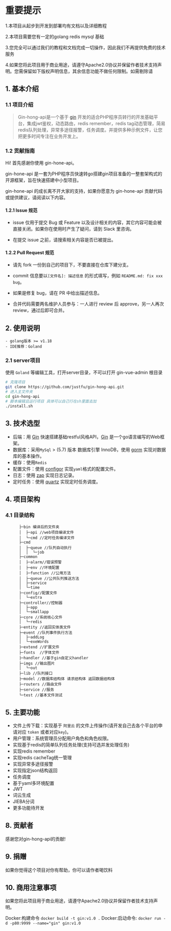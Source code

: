 # 重要提示

1.本项目从起步到开发到部署均有文档以及详细教程

2.本项目需要您有一定的golang redis mysql 基础

3.您完全可以通过我们的教程和文档完成一切操作，因此我们不再提供免费的技术服务

4.如果您将此项目用于商业用途，请遵守Apache2.0协议并保留作者技术支持声明。您需保留如下版权声明信息，其余信息功能不做任何限制。如需剔除请

## 1. 基本介绍

### 1.1 项目介绍

> Gin-hong-api是一个基于  [gin](https://gin-gonic.com) 开发的适合PHP程序员转行的开发基础平台，集成jwt鉴权，动态路由，redis remember，redis tag动态管理，简易redis队列处理，异常多途径报警，任务调度。并提供多种示例文件，让您把更多时间专注在业务开发上。

### 1.2 贡献指南
Hi! 首先感谢你使用 gin-hone-api。

gin-hone-api 是一套为PHP程序员快速转go搭建gin项目准备的一整套架构式的开源框架，旨在快速搭建中小型项目。

gin-hone-api 的成长离不开大家的支持，如果你愿意为 gin-hone-api 贡献代码或提供建议，请阅读以下内容。

#### 1.2.1 Issue 规范
- issue 仅用于提交 Bug 或 Feature 以及设计相关的内容，其它内容可能会被直接关闭。如果你在使用时产生了疑问，请到 Slack 里咨询。

- 在提交 issue 之前，请搜索相关内容是否已被提出。

#### 1.2.2 Pull Request 规范
- 请先 fork 一份到自己的项目下，不要直接在仓库下建分支。

- commit 信息要以`[文件名]: 描述信息` 的形式填写，例如 `README.md: fix xxx bug`。

- 如果是修复 bug，请在 PR 中给出描述信息。

- 合并代码需要两名维护人员参与：一人进行 review 后 approve，另一人再次 review，通过后即可合并。

## 2. 使用说明

```
- golang版本 >= v1.18
- IDE推荐：Goland
```

### 2.1 server项目

使用 `Goland` 等编辑工具，打开server目录，不可以打开 gin-vue-admin 根目录

```bash
# 克隆项目
git clone https://github.com/justfu/gin-hong-api.git
# 进入主文件夹
cd gin-hong-api
# 脚本编辑且运行项目 具体可以自己行在sh里面去加
./install.sh
```

## 3. 技术选型

- 后端：用 [Gin](https://gin-gonic.com/) 快速搭建基础restful风格API，[Gin](https://gin-gonic.com/) 是一个go语言编写的Web框架。
- 数据库：采用`MySql` > (5.7) 版本 数据库引擎 InnoDB，使用 [gorm](http://gorm.cn) 实现对数据库的基本操作。
- 缓存：使用`Redis`
- 配置文件：使用 [configor](github.com/jinzhu/configor) 实现`yaml`格式的配置文件。
- 日志：使用 [zap](https://github.com/uber-go/zap) 实现日志记录。
- 定时任务：使用 [quartz](github.com/reugn/go-quartz/quartz) 实现定时任务调度。

## 4. 项目架构

### 4.1 目录结构

```├─gin-hong-api
      ├─bin 编译后的文件夹
      │  ├─api //web项目编译文件
      │  └─cmd //定时任务编译文件
      ├─cmd
      │  ├─queue //队列自动执行
      │  │  └─job
      ├─common
      │  ├─alarm//错误预警
      │  ├─env //环境配置
      │  ├─function //公用方法
      │  ├─queue //公共队列推送方法
      │  ├─service
      │  └─time
      ├─config//配置文件
      │  └─extra
      ├─controller//控制器
      │  ├─app
      │  └─smallapp
      ├─core //系统核心文件
      │  └─redis
      ├─entity //返回实体类文件
      ├─event //队列事件执行方法
      │  ├─addLog
      │  └─exeWords
      ├─extend //扩展文件
      ├─fonts  //字体文件
      ├─handler //基于gin自定义handler
      ├─imgs //输出图片
      │  └─out
      ├─lib //队列接口
      ├─model //数据库结构体 请求结构体 返回数据结构体
      ├─routers //路由文件
      ├─service //服务
      └─test //基本文件测试
```

## 5. 主要功能

- 文件上传下载：实现基于 `阿里云` 的文件上传操作(请开发自己去各个平台的申请对应 `token` 或者对应`key`)。
- 用户管理：系统管理员分配用户角色和角色权限。
- 实现基于redis的简单队列任务处理(支持可选并发处理任务)
- 实现redis remember
- 实现redis cacheTag统一管理
- 实现异常多途径报警
- 实现指定json结构返回
- 任务调度
- 基于yaml多环境配置
- JWT
- 词云生成
- JIEBA分词
- 更多功能待开发

## 8. 贡献者

感谢您对gin-hong-api的贡献!

## 9. 捐赠

如果你觉得这个项目对你有帮助，你可以请作者喝饮料 

## 10. 商用注意事项

如果您将此项目用于商业用途，请遵守Apache2.0协议并保留作者技术支持声明。

Docker:构建命令  ```docker build -t gin:v1.0 .```
Docker:启动命令: ```docker run -d -p80:9999 --name="gin" gin:v1.0```